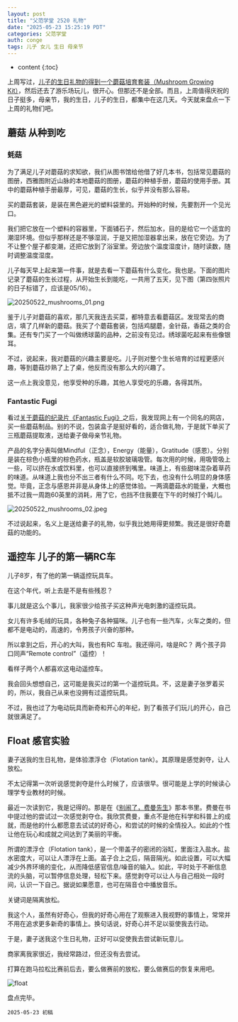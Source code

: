 ```yaml
---
layout: post
title: "父范学堂 2520 礼物"
date: "2025-05-23 15:25:19 PDT"
categories: 父范学堂
auth: conge
tags: 儿子 女儿 生日 母亲节
---
```

* content
{:toc}

上周写过，[儿子的生日礼物的得到一个蘑菇培育套装（Mushroom Growing Kit）](https://conge.livingwithfcs.org/2025/05/14/NewDaddy-mothers-day/#:~:text=%E7%84%B6%E5%90%8E%EF%BC%8C%E5%B0%B1%E5%8E%BB%E6%8A%98%E8%85%BE-,%E8%98%91%E8%8F%87,-%E5%8E%BB%E4%BA%86%E3%80%82)，然后还去了游乐场玩儿，很开心。但那还不是全部。而且，上周值得庆祝的日子挺多，母亲节，我的生日，儿子的生日，都集中在这几天。今天就来盘点一下上周的礼物们吧。




## 蘑菇 从种到吃

### 蚝菇

为了满足儿子对蘑菇的求知欲，我们从图书馆给他借了好几本书，包括常见蘑菇的图册，西雅图附近山脉的本地蘑菇的图册，蘑菇的种植手册，蘑菇的使用手册。其中的蘑菇种植手册最厚，可见，蘑菇的生长，似乎并没有那么容易。

买的蘑菇套装，是装在黑色避光的塑料袋里的。开始种的时候，先要割开一个见光口。

我们把它放在一个塑料的容器里，下面铺石子，然后加水，目的是给它一个适宜的潮湿环境。但似乎那样还是不够湿润，于是又把加湿器拿出来，放在它旁边。为了不让整个屋子都变潮，还把它放到了浴室里。旁边放个温度湿度计，随时读数，随时调整温度湿度。

儿子每天早上起来第一件事，就是去看一下蘑菇有什么变化。我也是。下面的图片记录了蘑菇的生长过程，从开始生长到能吃，一共用了五天，见下图（第四张照片的日子标错了，应该是05/16）。

![20250522_mushrooms_01.png](https://s2.loli.net/2025/05/24/jgrmzlbaVBEILWq.png)


鉴于儿子对蘑菇的喜欢，那几天我连去买菜，都特意去看蘑菇区。发现常去的商店，填了几样新的蘑菇。我买了个蘑菇套装，包括鸡腿蘑，金针菇，香菇之类的合集。还有专门买了一个叫做绣球菌的品种，之前没有见过。绣球菌吃起来有些像银耳。

不过，说起来，我对蘑菇的兴趣主要是吃。儿子则对整个生长培育的过程更感兴趣，等到蘑菇炒熟了上了桌，他反而没有那么大的兴趣了。

这一点上我没意见，他享受种的乐趣，其他人享受吃的乐趣，各得其所。

### Fantastic Fugi

看过[关于蘑菇的纪录片《Fantastic Fugi》](https://conge.livingwithfcs.org/2025/05/07/NewDaddy-fugi-and-needles/#:~:text=%E5%85%B3%E4%BA%8E%E8%98%91%E8%8F%87%E7%9A%84%E7%BA%AA%E5%BD%95%E7%89%87%E3%80%8AFantastic%20Fugi%E3%80%8B)之后，我发现网上有一个同名的网店，买一些蘑菇制品。别的不说，包装盒子是挺好看的，适合做礼物，于是就下单买了三瓶蘑菇提取液，送给妻子做母亲节礼物。

产品的名字分表叫做Mindful（正念），Energy（能量），Gratitude（感恩）。分别是装在棕色小瓶里的棕色药水，瓶盖是软胶玻璃吸管。每次用的时候，用吸管吸上一些，可以挤在水或饮料里，也可以直接挤到嘴里。味道上，有些甜味混杂着草药的味道。从味道上我也分不出三者有什么不同。吃下去，也没有什么明显的身体感觉。毕竟，正念与感恩并非是从身体上的感觉体验。一两滴蘑菇水的能量，大概也抵不过我一周跑60英里的消耗，用了它，也挡不住我要在下午的时候打个盹儿。

![20250522_mushrooms_02.jpeg](https://s2.loli.net/2025/05/24/F1VKGpDrz2mx6jk.jpg)

不过说起来，名义上是送给妻子的礼物，似乎我比她用得更频繁。我还是很好奇蘑菇的功能的。

## 遥控车 儿子的第一辆RC车

儿子8岁，有了他的第一辆遥控玩具车。

在这个年代，听上去是不是有些残忍？

事儿就是这么个事儿，我家很少给孩子买这种声光电刺激的遥控玩具。

女儿有许多毛绒的玩具，各种兔子各种猫咪。儿子也有一些汽车，火车之类的，但都不是电动的，高速的，令男孩子兴奋的那种。

所以拿到之后，开心的大叫，我也有RC 车啦。我还得问，啥是RC？ 两个孩子异口同声“Remote control”（遥控）！

看样子两个人都喜欢这电动遥控车。

我会回头想想自己，这可能是我买过的第一个遥控玩具。不，这是妻子张罗着买的，所以，我自己从来也没拥有过遥控玩具。

不过，我也过了为电动玩具而新奇和开心的年纪，到了看孩子们玩儿的开心，自己就很满足了。

## Float 感官实验

妻子送我的生日礼物，是体验漂浮仓（Flotation tank）。其原理是感觉剥夺，让人放松。

不太记得第一次听说感觉剥夺是什么时候了，应该很早。很可能是上学的时候读心理学专业教材的时候。

最近一次读到它，我是记得的。那是在《[别闹了，费曼先生](https://conge.livingwithfcs.org/2023/05/04/reading_summary/#%E5%88%AB%E9%80%97%E4%BA%86%E8%B4%B9%E6%9B%BC%E5%85%88%E7%94%9F)》那本书里。费曼在书中提过他的尝试过一次感觉剥夺仓。我欣赏费曼，重点不是他在科学和科普上的成就，而是他的什么都愿意去试试的好奇心，和尝试的时候的全情投入。如此的个性让他在玩心和成就之间达到了美丽的平衡。

所谓的漂浮仓（Flotation tank），是一个带盖子的密闭的浴缸，里面注入盐水。盐水密度大，可以让人漂浮在上面。盖子合上之后，隔音隔光。如此设置，可以大幅减少外界环境的变化，从而降低感官信息/噪音的输入。如此，平时处于不断信息流的头脑，可以暂停信息处理，轻松下来。感觉剥夺可以让人与自己相处一段时间，认识一下自己。据说如果愿意，也可在隔音仓中播放音乐。

关键词是隔离放松。

我这个人，虽然有好奇心，但我的好奇心用在了观察进入我视野的事情上，常常并不用在追求更多新奇的事情上。换句话说，好奇心并不足以驱使我去行动。

于是，妻子送我这个生日礼物，正好可以促使我去尝试新玩意儿。

商家离我家很近，我经常路过，但还没有去尝试。

打算在跑马拉松比赛前后去，要么做赛前的放松，要么做赛后的恢复来用吧。

![float](https://images.squarespace-cdn.com/content/v1/564ffe94e4b0d0315335df96/0693fc50-059b-4c23-82a1-2c5543e97246/Benefits+of+Floating+%283%29.png)

盘点完毕。

```
2025-05-23 初稿
```
